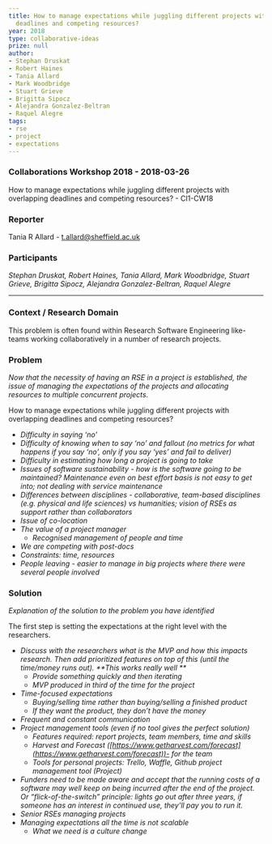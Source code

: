 ```yaml
---
title: How to manage expectations while juggling different projects with overlapping
  deadlines and competing resources?
year: 2018
type: collaborative-ideas
prize: null
author:
- Stephan Druskat
- Robert Haines
- Tania Allard
- Mark Woodbridge
- Stuart Grieve
- Brigitta Sipocz
- Alejandra Gonzalez-Beltran
- Raquel Alegre
tags:
- rse
- project
- expectations
---
```



### Collaborations Workshop 2018 - 2018-03-26

How to manage expectations while juggling different projects with overlapping deadlines and competing resources? - CI1-CW18


### **Reporter**

Tania R Allard - t.allard@sheffield.ac.uk


### **Participants**

_Stephan Druskat, Robert Haines, Tania Allard, Mark Woodbridge, Stuart Grieve, Brigitta Sipocz, Alejandra Gonzalez-Beltran, Raquel Alegre_


---




### **Context / Research Domain**

This problem is often found within Research Software Engineering like-teams working collaboratively in a number of research projects. 


### **Problem**

_Now that the necessity of having an RSE in a project is established, the issue of managing the expectations of the projects and allocating resources to multiple concurrent projects._

How to manage expectations while juggling different projects with overlapping deadlines and competing resources? 

* _Difficulty in saying ‘no’_
* _Difficulty of knowing when to say ‘no’ and fallout (no metrics for what happens if you say ‘no’, only if you say ‘yes’ and fail to deliver)_
* _Difficulty in estimating how long a project is going to take_
* _Issues of software sustainability - how is the software going to be maintained? Maintenance even on best effort basis is not easy to get into; not dealing with service maintenance_
* _Differences between disciplines - collaborative, team-based disciplines (e.g. physical and life sciences) vs humanities; vision of RSEs as support rather than collaborators_
* _Issue of co-location_
* _The value of a project manager_
    * _Recognised management of people and time_
* _We are competing with post-docs_
* _Constraints: time, resources_
* _People leaving - easier to manage in big projects where there were several people involved_


### **Solution**

_Explanation of the solution to the problem you have identified_

The first step is setting the expectations at the right level with the researchers. 

* _Discuss with the researchers what is the MVP and how this impacts research. Then add prioritized features on top of this (until the time/money runs out). **This works really well **_
    * _Provide something quickly and then iterating_
    * _MVP produced in third of the time for the project_
* _Time-focused expectations_
    * _Buying/selling time rather than buying/selling a finished product_
    * _If they want the product, they don’t have the money_
* _Frequent and constant communication_
* _Project management tools (even if no tool gives the perfect solution)_
    * _Features required: report projects, team members, time and skills_
    * _Harvest and Forecast ([https://www.getharvest.com/forecast](https://www.getharvest.com/forecast))- for the team_
    * _Tools for personal projects: Trello, Waffle, Github project management tool (Project)_
* _Funders need to be made aware and accept that the running costs of a software may well keep on being incurred after the end of the project. Or “flick-of-the-switch” principle: lights go out after three years, if someone has an interest in continued use, they’ll pay you to run it._
* _Senior RSEs managing projects_
* _Managing expectations all the time is not scalable_
    * _What we need is a culture change_

